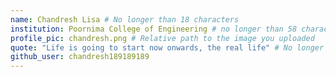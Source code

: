 ```yaml
---
name: Chandresh Lisa # No longer than 18 characters
institution: Poornima College of Engineering # no longer than 58 characters
profile_pic: chandresh.png # Relative path to the image you uploaded
quote: "Life is going to start now onwards, the real life" # No longer than 100 characters
github_user: chandresh189189189
---
```

